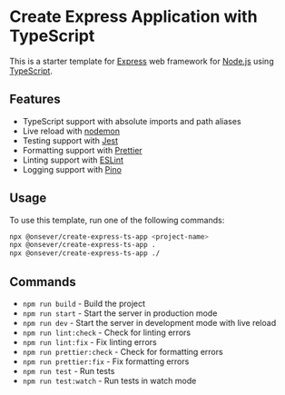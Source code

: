 # Create Express Application with TypeScript

This is a starter template for [Express](https://expressjs.com/) web framework for [Node.js](https://nodejs.org/en/) using [TypeScript](https://www.typescriptlang.org/).

## Features

- TypeScript support with absolute imports and path aliases
- Live reload with [nodemon](https://nodemon.io/)
- Testing support with [Jest](https://jestjs.io/)
- Formatting support with [Prettier](https://prettier.io/)
- Linting support with [ESLint](https://eslint.org/)
- Logging support with [Pino](https://getpino.io/)

## Usage

To use this template, run one of the following commands:

```bash
npx @onsever/create-express-ts-app <project-name>
npx @onsever/create-express-ts-app .
npx @onsever/create-express-ts-app ./
```

## Commands

- `npm run build` - Build the project
- `npm run start` - Start the server in production mode
- `npm run dev` - Start the server in development mode with live reload
- `npm run lint:check` - Check for linting errors
- `npm run lint:fix` - Fix linting errors
- `npm run prettier:check` - Check for formatting errors
- `npm run prettier:fix` - Fix formatting errors
- `npm run test` - Run tests
- `npm run test:watch` - Run tests in watch mode
